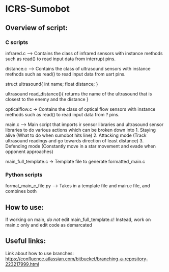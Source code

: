 # ICRS-Sumobot

## Overview of script:

### C scripts
infrared.c --> Contains the class of infrared sensors with instance methods such as read() to read input data from interrupt pins.

distance.c --> Contains the class of ultrasound sensors with instance methods such as read() to read input data from uart pins.

struct ultrasound{
            int name;
            float distance;
}

ultrasound read_distance(){
            returns the name of the ultrasound that is closest to the enemy and the distance
}

opticalflow.c -> Contains the class of optical flow sensors with instance methods such as read() to read input data from ? pins.

main.c --> Main script that imports ir sensor libraries and ultrasound sensor libraries to do various actions which can be broken down into
            1. Staying alive (What to do when sumobot hits line)
            2. Attacking mode (Track ultrasound readings and go towards direction of least distance)
            3. Defending mode (Constantly move in a star movement and evade when opponent approaches)

main_full_template.c -> Template file to generate formatted_main.c 

### Python scripts
format_main_c_file.py --> Takes in a template file and main.c file, and combines both

## How to use:
If working on main, *do not* edit main_full_template.c! Instead, work on main.c only and edit code as demarcated

## Useful links:
Link about how to use branches: https://confluence.atlassian.com/bitbucket/branching-a-repository-223217999.html
